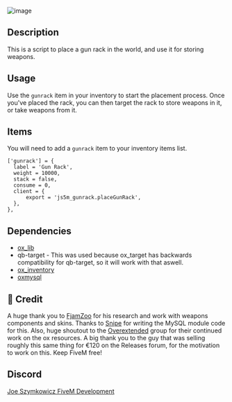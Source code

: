 ![image](https://github.com/JoeSzymkowiczFiveM/js5m_gunrack/assets/70592880/2bf98aaa-6a64-4bad-b905-38d7dad4d09f)
## Description
This is a script to place a gun rack in the world, and use it for storing weapons.

## Usage
Use the `gunrack` item in your inventory to start the placement process. Once you've placed the rack, you can then target the rack to store weapons in it, or take weapons from it.

## Items
You will need to add a `gunrack` item to your inventory items list.

```
['gunrack'] = {
  label = 'Gun Rack',
  weight = 10000,
  stack = false,
  consume = 0,
  client = {
      export = 'js5m_gunrack.placeGunRack',
  },
},
```

## Dependencies
- [ox_lib](https://github.com/overextended/ox_lib)
- qb-target - This was used because ox_target has backwards compatibility for qb-target, so it will work with that aswell.
- [ox_inventory](https://github.com/overextended/ox_inventory)
- [oxmysql](https://github.com/overextended/oxmysql)

## 👐 Credit

A huge thank you to [FjamZoo](https://github.com/FjamZoo) for his research and work with weapons components and skins. Thanks to [Snipe](https://github.com/pushkart2) for writing the MySQL module code for this. Also, huge shoutout to the [Overextended](https://github.com/overextended) group for their continued work on the ox resources. A big thank you to the guy that was selling roughly this same thing for €120 on the Releases forum, for the motivation to work on this. Keep FiveM free!

## Discord
[Joe Szymkowicz FiveM Development](https://discord.gg/5vPGxyCB4z)
